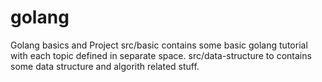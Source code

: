 # golang
Golang basics and Project
src/basic contains some basic golang tutorial with each topic defined in separate space.
src/data-structure to contains some data structure and algorith  related stuff.
